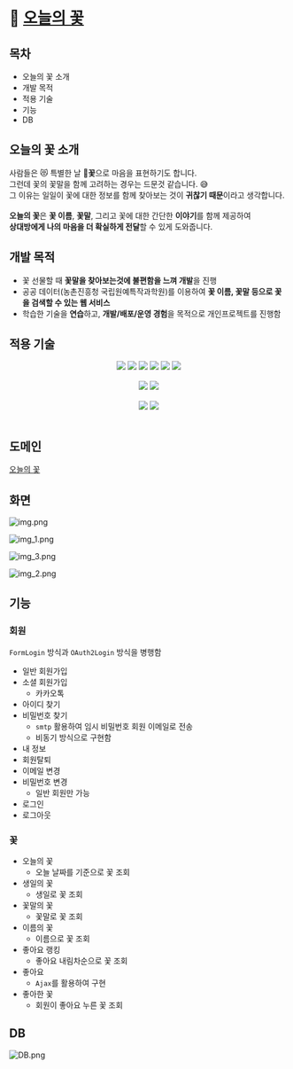 # 🪻 [오늘의 꽃](https://2dayflower.com/)
## 목차
* 오늘의 꽃 소개
* 개발 목적
* 적용 기술
* 기능
* DB

## 오늘의 꽃 소개
사람들은 😻 특별한 날 **💐꽃**으로 마음을 표현하기도 합니다.<br />
그런데 꽃의 꽃말을 함께 고려하는 경우는 드문것 같습니다. 😅<br />
그 이유는 일일이 꽃에 대한 정보를 함께 찾아보는 것이 **귀찮기 때문**이라고 생각합니다.<br /><br />
**오늘의 꽃**은 **꽃 이름**, **꽃말**, 그리고 꽃에 대한 간단한 **이야기**를 함께 제공하여<br />
**상대방에게 나의 마음을 더 확실하게 전달**할 수 있게 도와줍니다.

## 개발 목적
* 꽃 선물할 때 **꽃말을 찾아보는것에 불편함을 느껴 개발**을 진행
* 공공 데이터(농촌진흥청 국립원예특작과학원)를 이용하여 **꽃 이름, 꽃말 등으로 꽃을 검색할 수 있는 웹 서비스**
* 학습한 기술을 **연습**하고, **개발/배포/운영 경험**을 목적으로 개인프로젝트를 진행함

## 적용 기술
<div align="center">
<img src="https://img.shields.io/badge/java-007396?style=for-the-badge&logo=java&logoColor=white">
<img src="https://img.shields.io/badge/springboot-6DB33F?style=for-the-badge&logo=springboot&logoColor=white">
<img src="https://img.shields.io/badge/spring data jpa-6DB33F?style=for-the-badge&logo=springboot&logoColor=white">
<img src="https://img.shields.io/badge/spring security-6DB33F?style=for-the-badge&logo=springsecurity&logoColor=white">
<img src="https://img.shields.io/badge/mysql-4479A1?style=for-the-badge&logo=mysql&logoColor=white">
<img src="https://img.shields.io/badge/maridaDB-1F305F?style=for-the-badge&logo=mariadb&logoColor=white">
<br /><br />
<img src="https://img.shields.io/badge/thymeleaf-005F0F?style=for-the-badge&logo=thymeleaf&logoColor=white">
<img src="https://img.shields.io/badge/bootstrap-7952B3?style=for-the-badge&logo=bootstrap&logoColor=white">
<br /><br />
<img src="https://img.shields.io/badge/amazonec2-FF9900?style=for-the-badge&logo=amazonec2&logoColor=white">
<img src="https://img.shields.io/badge/amazonrds-527FFF?style=for-the-badge&logo=amazonrds&logoColor=white">
</div>
<br />

## 도메인
[오늘의 꽃](https://2dayflower.com)

## 화면
![img.png](img.png)

![img_1.png](img_1.png)

![img_3.png](img_3.png)

![img_2.png](img_2.png)

## 기능
### 회원
`FormLogin` 방식과 `OAuth2Login` 방식을 병행함
* 일반 회원가입
* 소셜 회원가입
  * 카카오톡
* 아이디 찾기
* 비밀번호 찾기
  * `smtp` 활용하여 임시 비밀번호 회원 이메일로 전송
  * 비동기 방식으로 구현함
* 내 정보
* 회원탈퇴
* 이메일 변경
* 비밀번호 변경
  * 일반 회원만 가능
* 로그인
* 로그아웃

### 꽃
* 오늘의 꽃
  * 오늘 날짜를 기준으로 꽃 조회
* 생일의 꽃
  * 생일로 꽃 조회
* 꽃말의 꽃
  * 꽃말로 꽃 조회
* 이름의 꽃
  * 이름으로 꽃 조회
* 좋아요 랭킹
  * 좋아요 내림차순으로 꽃 조회
* 좋아요
  * `Ajax`를 활용하여 구현
* 좋아한 꽃
  * 회원이 좋아요 누른 꽃 조회

## DB
![DB.png](DB.png)
